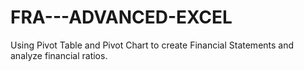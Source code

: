 # FRA---ADVANCED-EXCEL
Using Pivot Table and Pivot Chart  to create Financial Statements and analyze financial ratios.
